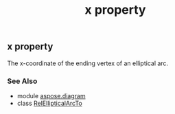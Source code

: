 ﻿---
title: x property
second_title: Aspose.Diagram for Python via .NET API References
description: 
type: docs
weight: 90
url: /python-net/aspose.diagram/relellipticalarcto/x/
is_root: false
---

## x property


The x-coordinate of the ending vertex of an elliptical arc.

### See Also
* module [aspose.diagram](../../)
* class [RelEllipticalArcTo](/diagram/python-net/aspose.diagram/relellipticalarcto)
